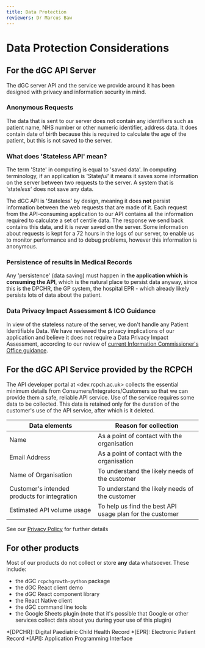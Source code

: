 ```yaml
---
title: Data Protection
reviewers: Dr Marcus Baw
---
```


# Data Protection Considerations

## For the dGC API Server

The dGC server API and the service we provide around it has been designed with privacy and information security in mind.

### Anonymous Requests

The data that is sent to our server does not contain any identifiers such as patient name, NHS number or other numeric identifier, address data. It does contain date of birth because this is required to calculate the age of the patient, but this is not saved to the server.

### What does 'Stateless API' mean?

The term 'State' in computing is equal to 'saved data'. In computing terminology, if an application is 'State*ful*' it means it saves some information on the server between two requests to the server. A system that is 'state*less*' does not save any data.

The dGC API is 'Stateless' by design, meaning it does **not** persist information between the web requests that are made of it. Each request from the API-consuming application to our API contains all the information required to calculate a set of centile data. The response we send back contains this data, and it is never saved on the server. Some information about requests is kept for a 72 hours in the logs of our server, to enable us to monitor performance and to debug problems, however this information is anonymous.

### Persistence of results in Medical Records

Any 'persistence' (data saving) must happen in **the application which is consuming the API**, which is the natural place to persist data anyway, since this is the DPCHR, the GP system, the hospital EPR - which already likely persists lots of data about the patient.

### Data Privacy Impact Assessment & ICO Guidance

In view of the stateless nature of the server, we don't handle any Patient Identifiable Data. We have reviewed the privacy implications of our application and believe it does not require a Data Privacy Impact Assessment, according to our review of [current Information Commissioner's Office guidance](https://ico.org.uk/for-organisations/guide-to-data-protection/guide-to-the-general-data-protection-regulation-gdpr/accountability-and-governance/data-protection-impact-assessments/#dpia3).

## For the dGC API Service provided by the RCPCH

The API developer portal at <dev.rcpch.ac.uk> collects the essential minimum details from Consumers/Integrators/Customers so that we can provide them a safe, reliable API service. Use of the service requires some data to be collected. This data is retained only for the duration of the customer's use of the API service, after which is it deleted.

| Data elements                                | Reason for collection                                    |
| -------------------------------------------- | -------------------------------------------------------- |
| Name                                         | As a point of contact with the organisation              |
| Email Address                                | As a point of contact with the organisation              |
| Name of Organisation                         | To understand the likely needs of the customer           |
| Customer's intended products for integration | To understand the likely needs of the customer           |
| Estimated API volume usage                   | To help us find the best API usage plan for the customer |

See our [Privacy Policy](privacy.md) for further details

## For other products

Most of our products do not collect or store **any** data whatsoever. These include:

* the dGC `rcpchgrowth-python` package
* the dGC React client demo
* the dGC React component library
* the React Native client
* the dGC command line tools
* the Google Sheets plugin (note that it's possible that Google or other services collect data about you during your use of this plugin)

*[DPCHR]: Digital Paediatric Child Health Record
*[EPR]: Electronic Patient Record
*[API]: Application Programming Interface